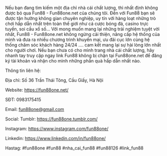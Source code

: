 Nếu bạn đang tìm kiếm một địa chỉ nhà cái chất lượng, thì nhất định không được bỏ qua Fun88 - Fun88one.net của chúng tôi. Đến với Fun88 bạn sẽ được tận hưởng không gian chuyên nghiệp, uy tín với hàng loạt những trò chơi hấp dẫn nhất trên toàn thế giới như cá cược bóng đá, casino trực tuyến, soi cầu xổ số...
Với mong muốn mang lại những trải nghiệm tuyệt vời nhất, Fun88 - Fun88one.net không ngừng cải thiện, nâng cấp hệ thống của mình và đưa ra nhiều chương trình khuyến mại, ưu đãi cục lớn cùng hệ thống chăm sóc khách hàng 24/24 .... cam kết mang lại sự hài lòng lớn nhất cho người chơi.
Nếu bạn chưa có cho mình trang nhà cái chất lượng, hãy nhanh tay truy cập ngay link Fun88 không bị chặn tại Fun88one.net để đăng ký tài khoản và nhận cho mình những phần quà hấp dẫn nhất nào.

Thông tin liên hệ:

Địa chỉ: Số 36 Trần Thái Tông, Cầu Giấy, Hà Nội

Website: https://fun88one.net/

SĐT: 0983175415

Email: fun88one@gmail.com

Social:
Tumblr: https://fun88one.tumblr.com/

Instagram: https://www.instagram.com/fun88one/

Linkedin: https://www.linkedin.com/in/fun88one/

Hastag: #fun88one #fun88 #nha_cai_fun88 #fun88126 #link_fun88
